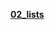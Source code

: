 **[02_lists](https://colab.research.google.com/drive/1NjqEiG85K2vRgTmHPG64eunrV0HIBWW8#scrollTo=B3-pGC4onHWQ)**
